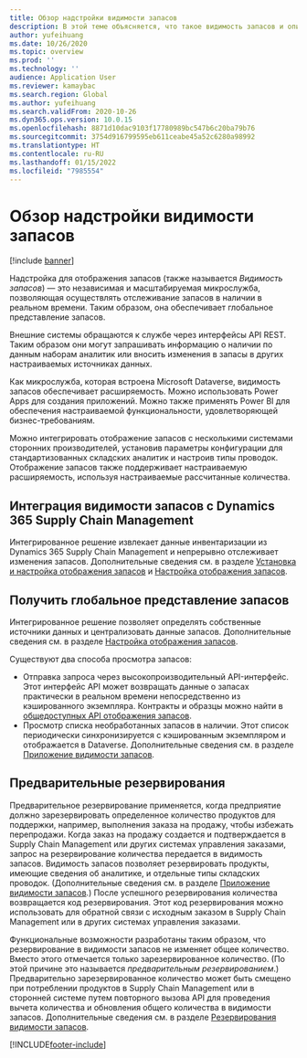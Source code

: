 ```yaml
---
title: Обзор надстройки видимости запасов
description: В этой теме объясняется, что такое видимость запасов и описываются ее возможности.
author: yufeihuang
ms.date: 10/26/2020
ms.topic: overview
ms.prod: ''
ms.technology: ''
audience: Application User
ms.reviewer: kamaybac
ms.search.region: Global
ms.author: yufeihuang
ms.search.validFrom: 2020-10-26
ms.dyn365.ops.version: 10.0.15
ms.openlocfilehash: 8871d10dac9103f17780989bc547b6c20ba79b76
ms.sourcegitcommit: 3754d916799595eb611ceabe45a52c6280a98992
ms.translationtype: HT
ms.contentlocale: ru-RU
ms.lasthandoff: 01/15/2022
ms.locfileid: "7985554"
---
```

# <a name="inventory-visibility-add-in-overview"></a>Обзор надстройки видимости запасов

[!include [banner](../includes/banner.md)]

Надстройка для отображения запасов (также называется *Видимость запасов*) — это независимая и масштабируемая микрослужба, позволяющая осуществлять отслеживание запасов в наличии в реальном времени. Таким образом, она обеспечивает глобальное представление запасов.

Внешние системы обращаются к службе через интерфейсы API REST. Таким образом они могут запрашивать информацию о наличии по данным наборам аналитик или вносить изменения в запасы в других настраиваемых источниках данных.

Как микрослужба, которая встроена Microsoft Dataverse, видимость запасов обеспечивает расширяемость. Можно использовать Power Apps для создания приложений. Можно также применять Power BI для обеспечения настраиваемой функциональности, удовлетворяющей бизнес-требованиям.

Можно интегрировать отображение запасов с несколькими системами сторонних производителей, установив параметры конфигурации для стандартизованных складских аналитик и настроив типы проводок. Отображение запасов также поддерживает настраиваемую расширяемость, используя настраиваемые рассчитанные количества.

## <a name="inventory-visibility-integration-with-dynamics-365-supply-chain-management"></a>Интеграция видимости запасов с Dynamics 365 Supply Chain Management

Интегрированное решение извлекает данные инвентаризации из Dynamics 365 Supply Chain Management и непрерывно отслеживает изменения запасов. Дополнительные сведения см. в разделе [Установка и настройка отображения запасов](inventory-visibility-setup.md) и [Настройка отображения запасов](inventory-visibility-configuration.md).

## <a name="get-a-global-view-of-inventory"></a>Получить глобальное представление запасов

Интегрированное решение позволяет определять собственные источники данных и централизовать данные запасов. Дополнительные сведения см. в разделе [Настройка отображения запасов](inventory-visibility-configuration.md).

Существуют два способа просмотра запасов:

- Отправка запроса через высокопроизводительный API-интерфейс. Этот интерфейс API может возвращать данные о запасах практически в реальном времени непосредственно из кэшированного экземпляра. Контракты и образцы можно найти в [общедоступных API отображения запасов](inventory-visibility-api.md).
- Просмотр списка необработанных запасов в наличии. Этот список периодически синхронизируется с кэшированным экземпляром и отображается в Dataverse. Дополнительные сведения см. в разделе [Приложение видимости запасов](inventory-visibility-power-platform.md).

## <a name="soft-reservations"></a>Предварительные резервирования

Предварительное резервирование применяется, когда предприятие должно зарезервировать определенное количество продуктов для поддержки, например, выполнения заказа на продажу, чтобы избежать перепродажи. Когда заказ на продажу создается и подтверждается в Supply Chain Management или других системах управления заказами, запрос на резервирование количества передается в видимость запасов. Видимость запасов позволяет резервировать продукты, имеющие сведения об аналитике, и отдельные типы складских проводок. (Дополнительные сведения см. в разделе [Приложение видимости запасов](inventory-visibility-power-platform.md).) После успешного резервирования количества возвращается код резервирования. Этот код резервирования можно использовать для обратной связи с исходным заказом в Supply Chain Management или в других системах управления заказами.

Функциональные возможности разработаны таким образом, что резервирование в видимости запасов не изменяет общее количество. Вместо этого отмечается только зарезервированное количество. (По этой причине это называется *предварительным резервированием*.) Предварительно зарезервированное количество может быть смещено при потреблении продуктов в Supply Chain Management или в сторонней системе путем повторного вызова API для проведения вычета количества и обновления общего количества в видимости запасов. Дополнительные сведения см. в разделе [Резервирования видимости запасов](inventory-visibility-reservations.md).

[!INCLUDE[footer-include](../../includes/footer-banner.md)]
